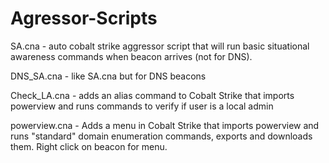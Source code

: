 # Agressor-Scripts

SA.cna - auto cobalt strike aggressor script that will run basic situational awareness commands when beacon arrives (not for DNS).

DNS_SA.cna - like SA.cna but for DNS beacons

Check_LA.cna - adds an alias command to Cobalt Strike that imports powerview and runs commands to verify if user is a local admin

powerview.cna - Adds a menu in Cobalt Strike that imports powerview and runs "standard" domain enumeration commands, exports and downloads them.  Right click on beacon for menu.
